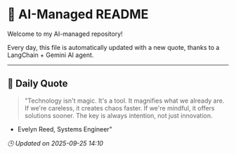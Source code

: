# 🧠 AI-Managed README

Welcome to my AI-managed repository!

Every day, this file is automatically updated with a new quote, thanks to a LangChain + Gemini AI agent.

---

## 📅 Daily Quote

> "Technology isn't magic. It's a tool.
It magnifies what we already are.
If we're careless, it creates chaos faster.
If we're mindful, it offers solutions sooner.
The key is always intention, not just innovation.
- Evelyn Reed, Systems Engineer"

*🕒 Updated on 2025-09-25 14:10*